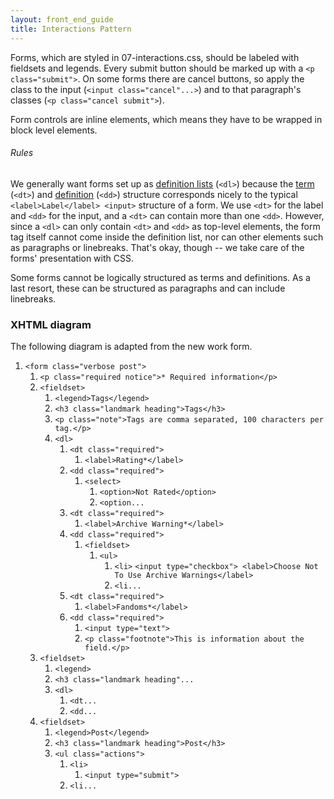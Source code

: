 ```yaml
---
layout: front_end_guide
title: Interactions Pattern
---
```


Forms, which are styled in 07-interactions.css, should be labeled with fieldsets and legends. Every submit button should be marked up with a `<p class="submit">`. On some forms there are cancel buttons, so apply the class to the input (`<input class="cancel"...>`) and to that paragraph's classes (`<p class="cancel submit">`).

Form controls are inline elements, which means they have to be wrapped in block level elements.

###### Rules

We generally want forms set up as [definition lists](http://www.w3schools.com/tags/tag_dl.asp) (`<dl>`) because the [term](http://www.w3schools.com/tags/tag_dt.asp) (`<dt>`) and [definition](http://www.w3schools.com/tags/tag_dd.asp) (`<dd>`) structure corresponds nicely to the typical `<label>Label</label> <input>` structure of a form. We use `<dt>` for the label and `<dd>` for the input, and a `<dt>` can contain more than one `<dd>`. However, since a `<dl>` can only contain `<dt>` and `<dd>` as top-level elements, the form tag itself cannot come inside the definition list, nor can other elements such as paragraphs or linebreaks. That's okay, though -- we take care of the forms' presentation with CSS.   

Some forms cannot be logically structured as terms and definitions. As a last resort, these can be structured as paragraphs and can include linebreaks.

### XHTML diagram

The following diagram is adapted from the new work form.

<ol class="diagram">
<li><code>&lt;form class="verbose post"&gt;</code>
<ol>
<li><code>&lt;p class="required notice"&gt;* Required information&lt;/p&gt;</code></li>
<li><code>&lt;fieldset&gt;</code>
<ol>
<li><code>&lt;legend&gt;Tags&lt;/legend&gt;</code></li>
<li><code>&lt;h3 class="landmark heading"&gt;Tags&lt;/h3&gt;</code></li>
<li><code>&lt;p class="note"&gt;Tags are comma separated, 100 characters per tag.&lt;/p&gt;</code></li>
<li><code>&lt;dl&gt;</code>
<ol>
<li><code>&lt;dt class="required"&gt;</code>
<ol>
<li><code>&lt;label&gt;Rating*&lt;/label&gt;</code></li>
</ol></li>
<li><code>&lt;dd class="required"&gt;</code><ol>
<li><code>&lt;select&gt;</code>
<ol>
<li><code>&lt;option&gt;Not Rated&lt;/option&gt;</code></li>
<li><code>&lt;option...</code></li>
</ol></li>
</ol></li>
<li><code>&lt;dt class="required"&gt;</code>
<ol>
<li><code>&lt;label&gt;Archive Warning*&lt;/label&gt;</code></li>
</ol></li>
<li><code>&lt;dd class="required"&gt;</code>
<ol>
<li><code>&lt;fieldset&gt;</code>
<ol>
<li><code>&lt;ul&gt;</code>
<ol>
<li><code>&lt;li&gt;</code> <code><span>&lt;input type="checkbox"&gt;</span> <span>&lt;label&gt;Choose Not To Use Archive Warnings&lt;/label&gt;</span></code></li>
<li><code>&lt;li...</code></li>
</ol></li>
</ol></li>
</ol></li>
<li><code>&lt;dt class="required"&gt;</code>
<ol>
<li><code>&lt;label&gt;Fandoms*&lt;/label&gt;</code></li>
</ol></li>
<li><code>&lt;dd class="required"&gt;</code>
<ol>
<li><code>&lt;input type="text"&gt;</code></li>
<li><code>&lt;p class="footnote"&gt;This is information about the field.&lt;/p&gt;</code></li>
</ol></li>
</ol></li>
</ol></li>
<li><code>&lt;fieldset&gt;</code>
<ol>
<li><code>&lt;legend&gt;</code></li>
<li><code>&lt;h3 class="landmark heading"...</code></li>
<li><code>&lt;dl&gt;</code>
<ol>
<li><code>&lt;dt...</code></li>
<li><code>&lt;dd...</code></li>
</ol></li>
</ol></li>
<li><code>&lt;fieldset&gt;</code>
<ol>
<li><code>&lt;legend&gt;Post&lt;/legend&gt;</code></li>
<li><code>&lt;h3 class="landmark heading"&gt;Post&lt;/h3&gt;</code></li>
<li><code>&lt;ul class="actions"&gt;</code>
<ol>
<li><code>&lt;li&gt;</code>
<ol>
<li><code>&lt;input type="submit"&gt;</code></li>
</ol></li>
<li><code>&lt;li...</code></li>
</ol></li>
</ol></li>
</ol></li>
</ol>
